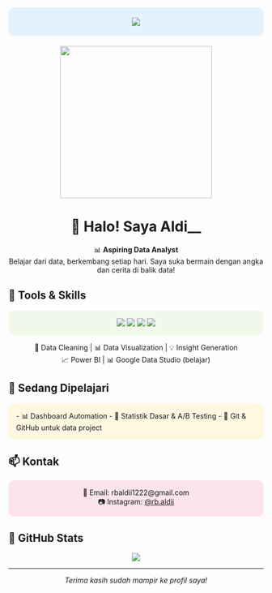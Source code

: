 <!-- 🔷 HEADER / ANIMASI -->
<div align="center" style="background-color:#e3f2fd;padding:20px 10px;border-radius:12px;margin-bottom:20px;">
  <img src="https://readme-typing-svg.herokuapp.com?lines=Halo,+saya+Aldi__+👋;Aspiring+Data+Analyst;SQL,+Python,+Power+BI+Enthusiast;&center=true&width=500&height=45">
</div>

<!-- GIF ANIMASI -->
<p align="center">
  <img src="https://media.giphy.com/media/qgQUggAC3Pfv687qPC/giphy.gif" width="300">
</p>

<!-- 👋 INTRO -->
<h1 align="center">👋 Halo! Saya Aldi__</h1>
<p align="center">
  📊 <b>Aspiring Data Analyst</b>  
  <br>
  Belajar dari data, berkembang setiap hari. Saya suka bermain dengan angka dan cerita di balik data!
</p>

<!-- 💻 TOOLS -->
## 🔧 Tools & Skills
<div align="center" style="background-color:#f1f8e9;padding:15px;border-radius:10px;">
  <img src="https://img.shields.io/badge/SQL-025E8C?style=for-the-badge&logo=postgresql&logoColor=white"/>
  <img src="https://img.shields.io/badge/Python-3776AB?style=for-the-badge&logo=python&logoColor=white"/>
  <img src="https://img.shields.io/badge/Excel-217346?style=for-the-badge&logo=microsoft-excel&logoColor=white"/>
  <img src="https://img.shields.io/badge/Power%20BI-F2C811?style=for-the-badge&logo=powerbi&logoColor=black"/>
</div>

<p align="center">
  🧹 Data Cleaning | 📊 Data Visualization | 💡 Insight Generation  
  <br>
  📈 Power BI | 📊 Google Data Studio (belajar)
</p>

<!-- 📚 BELAJAR -->
## 🧠 Sedang Dipelajari
<div style="background-color:#fff8e1;padding:15px;border-radius:10px;">
- 📊 Dashboard Automation  
- 📐 Statistik Dasar & A/B Testing  
- 🔧 Git & GitHub untuk data project  
</div>

<!-- 📬 KONTAK -->
## 📫 Kontak
<div align="center" style="background-color:#fce4ec;padding:15px;border-radius:10px;">
📧 Email: rbaldii1222@gmail.com  
<br>
📷 Instagram: <a href="https://instagram.com/rb.aldii">@rb.aldii</a>
</div>

<!-- 📈 GITHUB STATS -->
## 🍊 GitHub Stats
<p align="center">
  <img src="https://github-readme-stats.vercel.app/api?username=kopikap11&show_icons=true&theme=tokyonight">
</p>

---

<p align="center"><i>Terima kasih sudah mampir ke profil saya!</i></p>
